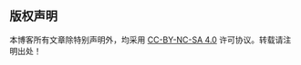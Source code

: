 ## 版权声明

本博客所有文章除特别声明外，均采用  [CC-BY-NC-SA 4.0](https://creativecommons.org/licenses/by-nc-sa/4.0/) 许可协议。转载请注明出处！
